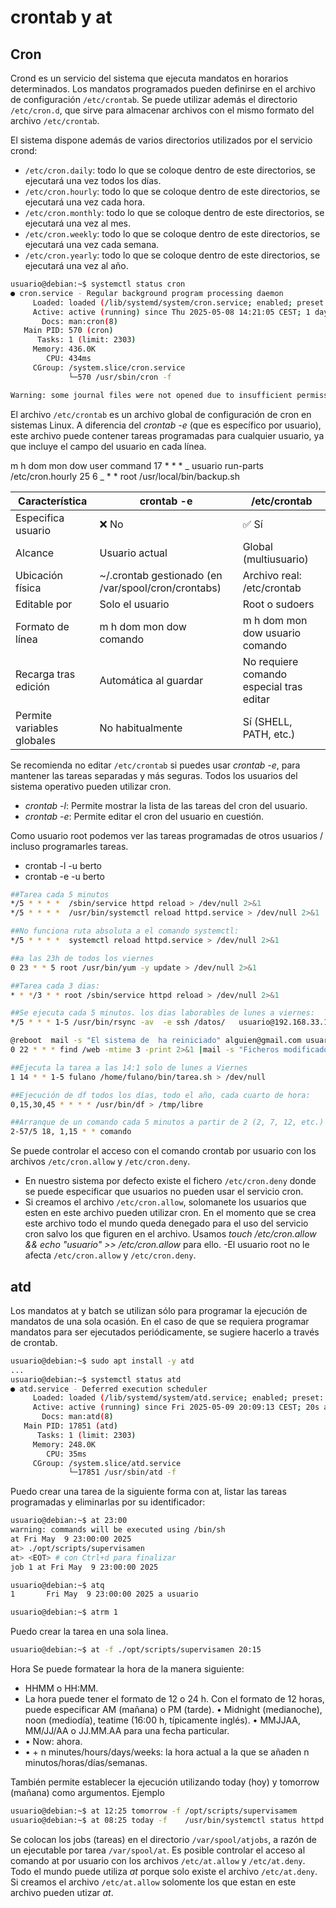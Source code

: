 # crontab y at

## Cron

Crond es un servicio del sistema que ejecuta mandatos en horarios determinados. Los mandatos programados pueden definirse en el archivo de configuración `/etc/crontab`. Se puede utilizar además el directorio `/etc/cron.d`, que sirve para almacenar archivos con el mismo formato del archivo `/etc/crontab`.

El sistema dispone además de varios directorios utilizados por el servicio crond:

- `/etc/cron.daily`: todo lo que se coloque dentro de este directorios, se ejecutará una vez todos los días.
- `/etc/cron.hourly`: todo lo que se coloque dentro de este directorios, se ejecutará una vez cada hora.
- `/etc/cron.monthly`: todo lo que se coloque dentro de este directorios, se ejecutará una vez al mes.
- `/etc/cron.weekly`: todo lo que se coloque dentro de este directorios, se ejecutará una vez cada semana.
- `/etc/cron.yearly`: todo lo que se coloque dentro de este directorios, se ejecutará una vez al año.

```bash
usuario@debian:~$ systemctl status cron
● cron.service - Regular background program processing daemon
     Loaded: loaded (/lib/systemd/system/cron.service; enabled; preset: enabled)
     Active: active (running) since Thu 2025-05-08 14:21:05 CEST; 1 day 5h ago
       Docs: man:cron(8)
   Main PID: 570 (cron)
      Tasks: 1 (limit: 2303)
     Memory: 436.0K
        CPU: 434ms
     CGroup: /system.slice/cron.service
             └─570 /usr/sbin/cron -f

Warning: some journal files were not opened due to insufficient permissions.
```

El archivo `/etc/crontab` es un archivo global de configuración de cron en sistemas Linux. A diferencia del _crontab -e_ (que es específico por usuario), este archivo puede contener tareas programadas para cualquier usuario, ya que incluye el campo del usuario en cada línea.

m h dom mon dow user command
17 \* \* \* _ usuario run-parts /etc/cron.hourly
25 6 _ \* \* root /usr/local/bin/backup.sh

| Característica             | crontab -e                                          | /etc/crontab                             |
| -------------------------- | --------------------------------------------------- | ---------------------------------------- |
| Especifica usuario         | ❌ No                                               | ✅ Sí                                    |
| Alcance                    | Usuario actual                                      | Global (multiusuario)                    |
| Ubicación física           | ~/.crontab gestionado (en /var/spool/cron/crontabs) | Archivo real: /etc/crontab               |
| Editable por               | Solo el usuario                                     | Root o sudoers                           |
| Formato de línea           | m h dom mon dow comando                             | m h dom mon dow usuario comando          |
| Recarga tras edición       | Automática al guardar                               | No requiere comando especial tras editar |
| Permite variables globales | No habitualmente                                    | Sí (SHELL, PATH, etc.)                   |

Se recomienda no editar `/etc/crontab` si puedes usar _crontab -e_, para mantener las tareas separadas y más seguras. Todos los usuarios del sistema operativo pueden utilizar cron.

- _crontab -l_: Permite mostrar la lista de las tareas del cron del usuario.
- _crontab -e_: Permite editar el cron del usuario en cuestión.

Como usuario root podemos ver las tareas programadas de otros usuarios / incluso programarles tareas.

- crontab -l -u berto
- crontab -e -u berto

```bash
##Tarea cada 5 minutos
*/5 * * * *  /sbin/service httpd reload > /dev/null 2>&1
*/5 * * * *  /usr/bin/systemctl reload httpd.service > /dev/null 2>&1
```

```bash
##No funciona ruta absoluta a el comando systemctl:
*/5 * * * *  systemctl reload httpd.service > /dev/null 2>&1
```

```bash
##a las 23h de todos los viernes
0 23 * * 5 root /usr/bin/yum -y update > /dev/null 2>&1
```

```bash
##Tarea cada 3 dias:
* * */3 * * root /sbin/service httpd reload > /dev/null 2>&1
```

```bash
##Se ejecuta cada 5 minutos. los dias laborables de lunes a viernes:
*/5 * * * 1-5 /usr/bin/rsync -av  -e ssh /datos/   usuario@192.168.33.10:/datos/
```

```bash
@reboot  mail -s "El sistema de  ha reiniciado" alguien@gmail.com usuario
0 22 * * * find /web -mtime 3 -print 2>&1 |mail -s "Ficheros modificados en los ultimos 3 dias"  usuario@correo.es
```

```bash
##Ejecuta la tarea a las 14:1 solo de lunes a Viernes
1 14 * * 1-5 fulano /home/fulano/bin/tarea.sh > /dev/null
```

```bash
##Ejecución de df todos los días, todo el año, cada cuarto de hora:
0,15,30,45 * * * * /usr/bin/df > /tmp/libre
```

```bash
##Arranque de un comando cada 5 minutos a partir de 2 (2, 7, 12, etc.) a las 18 horas los días 1 y 15 de cada mes:
2-57/5 18, 1,15 * * comando
```

Se puede controlar el acceso con el comando crontab por usuario con los archivos `/etc/cron.allow` y `/etc/cron.deny`.

- En nuestro sistema por defecto existe el fichero `/etc/cron.deny` donde se puede especificar que usuarios no pueden usar el servicio cron.
- Si creamos el archivo `/etc/cron.allow`, solomanete los usuarios que esten en este archivo pueden utilizar cron. En el momento que se crea este archivo todo el mundo queda denegado para el uso del servicio cron salvo los que figuren en el archivo. Usamos _touch /etc/cron.allow && echo "usuario" >> /etc/cron.allow_ para ello.
  -El usuario root no le afecta `/etc/cron.allow` y `/etc/cron.deny`.

## atd

Los mandatos at y batch se utilizan sólo para programar la ejecución de mandatos de una sola ocasión. En el caso de que se requiera programar mandatos para ser ejecutados periódicamente, se sugiere hacerlo a través de crontab.

```bash
usuario@debian:~$ sudo apt install -y atd
...
usuario@debian:~$ systemctl status atd
● atd.service - Deferred execution scheduler
     Loaded: loaded (/lib/systemd/system/atd.service; enabled; preset: enabled)
     Active: active (running) since Fri 2025-05-09 20:09:13 CEST; 20s ago
       Docs: man:atd(8)
   Main PID: 17851 (atd)
      Tasks: 1 (limit: 2303)
     Memory: 248.0K
        CPU: 35ms
     CGroup: /system.slice/atd.service
             └─17851 /usr/sbin/atd -f
```

Puedo crear una tarea de la siguiente forma con at, listar las tareas programadas y eliminarlas por su identificador:

```bash
usuario@debian:~$ at 23:00
warning: commands will be executed using /bin/sh
at Fri May  9 23:00:00 2025
at> ./opt/scripts/supervisamen
at> <EOT> # con Ctrl+d para finalizar
job 1 at Fri May  9 23:00:00 2025

usuario@debian:~$ atq
1       Fri May  9 23:00:00 2025 a usuario

usuario@debian:~$ atrm 1
```

Puedo crear la tarea en una sola linea.

```bash
usuario@debian:~$ at -f ./opt/scripts/supervisamen 20:15
```

Hora Se puede formatear la hora de la manera siguiente:

- HHMM o HH:MM.
- La hora puede tener el formato de 12 o 24 h. Con el formato de 12 horas, puede especificar AM (mañana) o PM (tarde). • Midnight (medianoche), noon (mediodía), teatime (16:00 h, típicamente inglés). • MMJJAA, MM/JJ/AA o JJ.MM.AA para una fecha particular.
- • Now: ahora.
- • + n minutes/hours/days/weeks: la hora actual a la que se añaden n minutos/horas/días/semanas.

También permite establecer la ejecución utilizando today (hoy) y tomorrow (mañana) como argumentos. Ejemplo

```bash
usuario@debian:~$ at 12:25 tomorrow -f /opt/scripts/supervisamem
usuario@debian:~$ at 08:25 today -f    /usr/bin/systemctl status httpd.service > /tmt/status-apache 2>&1
```

Se colocan los jobs (tareas) en el directorio `/var/spool/atjobs`, a razón de un ejecutable por tarea `/var/spool/at`.
Es posible controlar el acceso al comando at por usuario con los archivos `/etc/at.allow` y `/etc/at.deny`.
Todo el mundo puede utiliza _at_ porque solo existe el archivo `/etc/at.deny`. Si creamos el archivo `/etc/at.allow` solomente los que estan en este archivo pueden utizar _at_.
